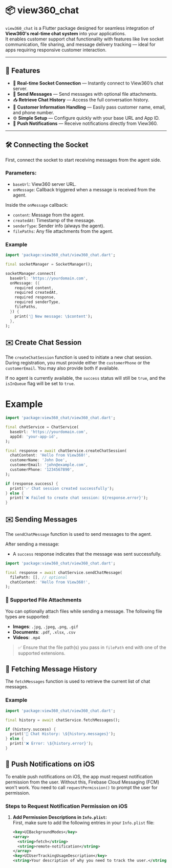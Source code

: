 <!--
This README describes the package. If you publish this package to pub.dev,
this README's contents appear on the landing page for your package.

For information about how to write a good package README, see the guide for
[writing package pages](https://dart.dev/tools/pub/writing-package-pages).

For general information about developing packages, see the Dart guide for
[creating packages](https://dart.dev/guides/libraries/create-packages)
and the Flutter guide for
[developing packages and plugins](https://flutter.dev/to/develop-packages).
-->

# 📦 view360_chat

`view360_chat` is a Flutter package designed for seamless integration of **View360's real-time chat system** into your applications.  
It enables customer support chat functionality with features like live socket communication, file sharing, and message delivery tracking — ideal for apps requiring responsive customer interaction.

---

## 🧩 Features

- 🔌 **Real-time Socket Connection** — Instantly connect to View360’s chat server.
- 💬 **Send Messages** — Send messages with optional file attachments.
- 📥 **Retrieve Chat History** — Access the full conversation history.
- 🧾 **Customer Information Handling** — Easily pass customer name, email, and phone number.
- ⚙️ **Simple Setup** — Configure quickly with your base URL and App ID.
- 📲 **Push Notifications** — Receive notifications directly from View360.

---

## 🛠️ Connecting the Socket

First, connect the socket to start receiving messages from the agent side.  

### Parameters:
- `baseUrl`:  View360 server URL.
- `onMessage`: Callback triggered when a message is received from the agent.

Inside the `onMessage` callback:
- `content`: Message from the agent.
- `createdAt`: Timestamp of the message.
- `senderType`: Sender info (always the agent).
- `filePaths`: Any file attachments from the agent.

### Example

```dart
import 'package:view360_chat/view360_chat.dart';

final socketManager = SocketManager();

socketManager.connect(
  baseUrl: 'https://yourdomain.com',
  onMessage: ({
    required content,
    required createdAt,
    required response,
    required senderType,
    filePaths,
  }) {
    print('📩 New message: \$content');
  },
);


```
## ✉️ Create Chat Session

The `createChatSession` function is used to initiate a new chat session. During registration, you must provide either the `customerPhone` or the `customerEmail`. You may also provide both if available.

If no agent is currently available, the `success` status will still be `true`, and the `isInQueue` flag will be set to `true`.

# Example

```dart
import 'package:view360_chat/view360_chat.dart';

final chatService = ChatService(
  baseUrl: 'https://yourdomain.com',
  appId: 'your-app-id',
);

final response = await chatService.createChatSession(
  chatContent: 'Hello from View360!',
  customerName: 'John Doe',
  customerEmail: 'john@example.com',
  customerPhone: '1234567890',
);

if (response.success) {
  print('✅ Chat session created successfully');
} else {
  print('❌ Failed to create chat session: ${response.error}');
}


```
## ✉️ Sending Messages

The `sendChatMessage` function is used to send messages to the agent.

After sending a message:
- A `success` response indicates that the message was sent successfully.

```dart
import 'package:view360_chat/view360_chat.dart';

final response = await chatService.sendChatMessage(
  filePath: [], // optional
  chatContent: 'Hello from View360!',
);
```
### 📎 Supported File Attachments

You can optionally attach files while sending a message. The following file types are supported:

- **Images**: `.jpg`, `.jpeg`, `.png`, `.gif`
- **Documents**: `.pdf`, `.xlsx`, `.csv`
- **Videos**: `.mp4`

> ✅ Ensure that the file path(s) you pass in `filePath` end with one of the supported extensions.

## 📜 Fetching Message History

The `fetchMessages` function is used to retrieve the current list of chat messages.  

### Example

```dart
import 'package:view360_chat/view360_chat.dart';

final history = await chatService.fetchMessages();

if (history.success) {
  print('💬 Chat History: \${history.messages}');
} else {
  print('❌ Error: \${history.error}');
}
```

## 📲 Push Notifications on iOS

To enable push notifications on iOS, the app must request notification permission from the user. Without this, Firebase Cloud Messaging (FCM) won't work. You need to call `requestPermission()` to prompt the user for permission.

### Steps to Request Notification Permission on iOS

1. **Add Permission Descriptions in `Info.plist`:**  
   First, make sure to add the following entries in your `Info.plist` file:

   ```xml
   <key>UIBackgroundModes</key>
   <array>
     <string>fetch</string>
     <string>remote-notification</string>
   </array>
   <key>UIUserTrackingUsageDescription</key>
   <string>Your description of why you need to track the user.</string>


